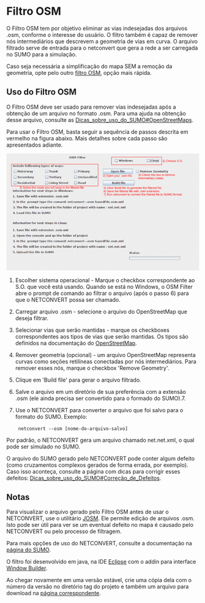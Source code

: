 # Filtro OSM

O Filtro OSM tem por objetivo eliminar as vias indesejadas dos arquivos .osm, conforme o interesse do usuário. O filtro também é capaz de remover nós intermediários que descrevem a geometria de vias em curva. O arquivo filtrado serve de entrada para o netconvert que gera a rede a ser carregada no SUMO para a simulação.

Caso seja necessária a simplificação do mapa SEM a remoção da geometria, opte pelo outro [filtro OSM](https://wiki.inf.ufrgs.br/OSM_C_Tools_Filter), opção mais rápida.

## Uso do Filtro OSM

O Filtro OSM deve ser usado para remover vias indesejadas após a obtenção de um arquivo no formato .osm. Para uma ajuda na obtenção desse arquivo, consulte as [Dicas_sobre_uso_do_SUMO#OpenStreetMaps](https://wiki.inf.ufrgs.br/Dicas_sobre_uso_do_SUMO#OpenStreetMaps).

Para usar o Filtro OSM, basta seguir a sequência de passos descrita em vermelho na figura abaixo. Mais detalhes sobre cada passo são apresentados adiante.

![alt text](https://github.com/maslab-ufrgs/osm-filter/blob/master/800px-Osmfilter.png)

1. Escolher sistema operacional - Marque o checkbox correspondente ao S.O. que você está usando. Quando se está no Windows, o OSM Filter abre o prompt de comando ao filtrar o arquivo (após o passo 6) para que o NETCONVERT possa ser chamado.

2. Carregar arquivo .osm - selecione o arquivo do OpenStreetMap que deseja filtrar.

3. Selecionar vias que serão mantidas - marque os checkboxes correspondentes aos tipos de vias que serão mantidas. Os tipos são definidos na documentação do [OpenStreetMap](https://wiki.openstreetmap.org/wiki/User:Gyrbo/Road_types).

4. Remover geometria (opcional) - um arquivo OpenStreetMap representa curvas como seções retilíneas conectadas por nós intermediários. Para remover esses nós, marque o checkbox 'Remove Geometry'.

5. Clique em 'Build file' para gerar o arquivo filtrado.

6. Salve o arquivo em um diretório de sua preferência com a extensão .osm (ele ainda precisa ser convertido para o formado do SUMO).7.

7. Use o NETCONVERT para converter o arquivo que foi salvo para o formato do SUMO. Exemplo:

        netconvert --osm [nome-do-arquivo-salvo]

Por padrão, o NETCONVERT gera um arquivo chamado net.net.xml, o qual pode ser simulado no SUMO.

O arquivo do SUMO gerado pelo NETCONVERT pode conter algum defeito (como cruzamentos complexos gerados de forma errada, por exemplo). Caso isso aconteça, consulte a página com dicas para corrigir esses defeitos: [Dicas_sobre_uso_do_SUMO#Correção_de_Defeitos](https://wiki.inf.ufrgs.br/Dicas_sobre_uso_do_SUMO#Corre.C3.A7.C3.A3o_de_Defeitos).

## Notas

Para visualizar o arquivo gerado pelo Filtro OSM antes de usar o NETCONVERT, use o utilitário [JOSM](https://josm.openstreetmap.de/). Ele permite edição de arquivos .osm. Isto pode ser útil para ver se um eventual defeito no mapa é causado pelo NETCONVERT ou pelo processo de filtragem.

Para mais opções de uso do NETCONVERT, consulte a documentação na [página do SUMO](http://sumo.dlr.de/wiki/Simulation_of_Urban_MObility_-_Wiki).

O filtro foi desenvolvido em java, na IDE [Eclipse](http://www.eclipse.org/) com o addin para interface [Window Builder](http://www.eclipse.org/windowbuilder/).

Ao chegar novamente em uma versão estável, crie uma cópia dela com o número da versão no diretório tag do projeto e também um arquivo para download na [página correspondente](https://github.com/maslab-ufrgs/osm-filter/releases).
